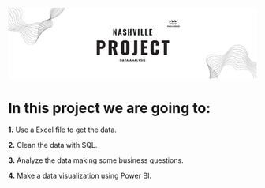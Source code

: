 ![Banner](../Nashville/Nashville.jpg)

# In this project we are going to:

**1.** Use a Excel file to get the data.

**2.** Clean the data with SQL.

**3.** Analyze the data making some business questions.

**4.** Make a data visualization using Power BI.